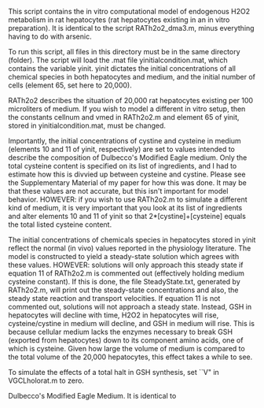 This script contains the in vitro computational model of endogenous H2O2 metabolism in rat hepatocytes (rat hepatocytes
existing in an in vitro preparation). It is identical to the script RATh2o2_dma3.m, minus everything having to do with
arsenic. 

To run this script, all files in this directory must be in the same directory (folder). The script will load the .mat file
yinitialcondition.mat, which contains the variable yinit. yinit dictates the initial concentrations of all chemical species
in both hepatocytes and medium, and the initial number of cells (element 65, set here to 20,000). 

RATh2o2 describes the situation of 20,000 rat hepatocytes existing per 100 microliters of medium. If you wish to model a 
different in vitro setup, then the constants cellnum and vmed in RATh2o2.m and element 65 of yinit, stored in 
yinitialcondition.mat, must be changed. 

Importantly, the initial concentrations of cystine and cysteine in medium (elements 10 and 11 of yinit, respectively) are 
set to values intended to describe the composition of Dulbecco's Modified Eagle medium. Only the total cysteine content
is specified on its list of ingredients, and I had to estimate how this is divvied up between cysteine and cystine. Please
see the Supplementary Material of my paper for how this was done. It may be that these values are not accurate, but this
isn't important for model behavior. HOWEVER: if you wish to use RATh2o2.m to simulate a different kind of medium, it is very
important that you look at its list of ingredients and alter elements 10 and 11 of yinit so that 2*[cystine]+[cysteine] equals
the total listed cysteine content.

The initial concentrations of chemicals species in hepatocytes stored in yinit reflect the normal (in vivo) values reported in the
physiology literature. The model is constructed to yield a steady-state solution which agrees with these values. HOWEVER: solutions
will only approach this steady state if equation 11 of RATh2o2.m is commented out (effectively holding medium cysteine constant). 
If this is done, the file SteadyState.txt, generated by RATh2o2.m, will print out the steady-state concentrations and also, the steady
state reaction and transport velocities. If equation 11 is not commented out, solutions will not approach a steady state. Instead,
GSH in hepatocytes will decline with time, H2O2 in hepatocytes will rise, cysteine/cystine in medium will decline, and GSH in medium 
will rise. This is because cellular medium lacks the enzymes necessary to break GSH (exported from hepatocytes) down to its component
amino acids, one of which is cysteine. Given how large the volume of medium is compared to the total volume of the 20,000 
hepatocytes, this effect takes a while to see.

To simulate the effects of a total halt in GSH synthesis, set ``V" in VGCLholorat.m to zero. 


 
Dulbecco's Modified Eagle Medium. It is identical to 
